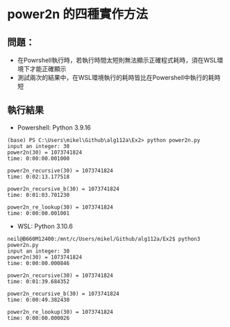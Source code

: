 # power2n 的四種實作方法

## 問題：
* 在Powrshell執行時，若執行時間太短則無法顯示正確程式耗時，須在WSL環境下才能正確顯示
* 測試兩次的結果中，在WSL環境執行的耗時皆比在Powershell中執行的耗時短

## 執行結果

* Powershell: Python 3.9.16
```
(base) PS C:\Users\mikel\Github\alg112a\Ex2> python power2n.py
input an integer: 30
power2n(30) = 1073741824
time: 0:00:00.001000

power2n_recursive(30) = 1073741824
time: 0:02:13.177518

power2n_recursive_b(30) = 1073741824
time: 0:01:03.701230

power2n_re_lookup(30) = 1073741824
time: 0:00:00.001001
```

* WSL: Python 3.10.6
```
neil@B660M12400:/mnt/c/Users/mikel/Github/alg112a/Ex2$ python3 power2n.py
input an integer: 30
power2n(30) = 1073741824
time: 0:00:00.000846

power2n_recursive(30) = 1073741824
time: 0:01:39.684352

power2n_recursive_b(30) = 1073741824
time: 0:00:49.382430

power2n_re_lookup(30) = 1073741824
time: 0:00:00.000026
```

